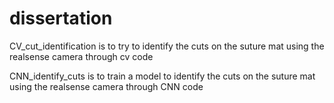 # dissertation
CV_cut_identification is to try to identify the cuts on the suture mat using the realsense camera through cv code

CNN_identify_cuts is to train a model to identify the cuts on the suture mat using the realsense camera through CNN code